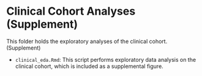 # Clinical Cohort Analyses (Supplement)

This folder holds the exploratory analyses of the clinical cohort. (Supplement)

- `clinical_eda.Rmd`: This script performs exploratory data analysis on the clinical cohort, which is included as a supplemental figure.
